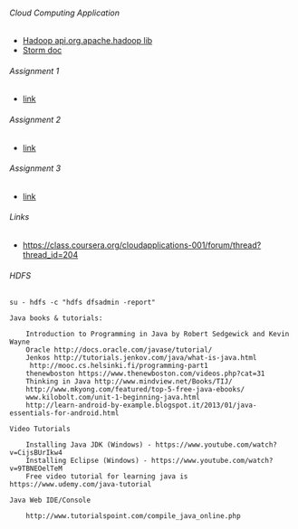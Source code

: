 ###### Cloud Computing Application
 * [Hadoop api.org.apache.hadoop lib](https://hadoop.apache.org/docs/r2.7.0/api/org/apache/hadoop/)
 * [Storm doc](http://nathanmarz.github.io/storm/)
 
###### Assignment 1
 * [link](https://github.com/boonchu/cloud_service_app/tree/master/assignment1)

###### Assignment 2
 * [link](https://github.com/boonchu/cloud_service_app/tree/master/assignment2)

###### Assignment 3
 * [link](https://github.com/boonchu/cloud_service_app/tree/master/assignment3)

###### Links
 * https://class.coursera.org/cloudapplications-001/forum/thread?thread_id=204

###### HDFS 

```
su - hdfs -c "hdfs dfsadmin -report"
```

```
Java books & tutorials: 

    Introduction to Programming in Java by Robert Sedgewick and Kevin Wayne
    Oracle http://docs.oracle.com/javase/tutorial/
    Jenkos http://tutorials.jenkov.com/java/what-is-java.html
     http://mooc.cs.helsinki.fi/programming-part1
    thenewboston https://www.thenewboston.com/videos.php?cat=31
    Thinking in Java http://www.mindview.net/Books/TIJ/
    http://www.mkyong.com/featured/top-5-free-java-ebooks/
    www.kilobolt.com/unit-1-beginning-java.html
    http://learn-android-by-example.blogspot.it/2013/01/java-essentials-for-android.html

Video Tutorials

    Installing Java JDK (Windows) - https://www.youtube.com/watch?v=CijsBUrIkw4
    Installing Eclipse (Windows) - https://www.youtube.com/watch?v=9TBNEOelTeM
    Free video tutorial for learning java is https://www.udemy.com/java-tutorial

Java Web IDE/Console

    http://www.tutorialspoint.com/compile_java_online.php
```
